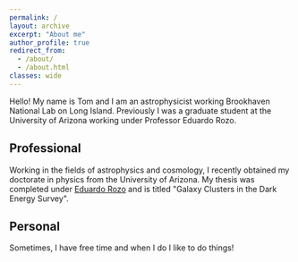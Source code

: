 ```yaml
---
permalink: /
layout: archive
excerpt: "About me"
author_profile: true
redirect_from: 
  - /about/
  - /about.html
classes: wide
---
```

Hello! My name is Tom and I am an astrophysicist working Brookhaven National Lab on Long Island. Previously I was a graduate student at the University of Arizona working under Professor Eduardo Rozo.

## Professional

Working in the fields of astrophysics and cosmology, I recently obtained my doctorate in physics from the University of Arizona. My thesis was completed under [Eduardo Rozo](http://w3.physics.arizona.edu/people/eduardo-rozo) and is titled "Galaxy Clusters in the Dark Energy Survey".


## Personal
Sometimes, I have free time and when I do I like to do things!